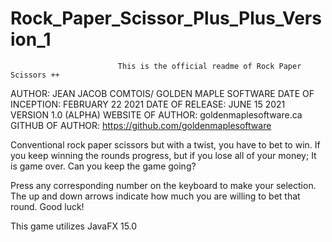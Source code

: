 # Rock_Paper_Scissor_Plus_Plus_Version_1

                            This is the official readme of Rock Paper Scissors ++
AUTHOR: JEAN JACOB COMTOIS/ GOLDEN MAPLE SOFTWARE
DATE OF INCEPTION: FEBRUARY 22 2021
DATE OF RELEASE: JUNE 15 2021
VERSION 1.0 (ALPHA)
WEBSITE OF AUTHOR: goldenmaplesoftware.ca
GITHUB OF AUTHOR:  https://github.com/goldenmaplesoftware


Conventional rock paper scissors but with a twist,  you have to bet to win.  If you keep
winning the rounds progress,  but if you lose all of your money;  It is game over.  Can you
keep the game going?

Press any corresponding number on the keyboard to make your selection.  The up and down arrows
indicate how much you are willing to bet that round.  Good luck!

This game utilizes JavaFX 15.0





